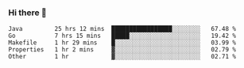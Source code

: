 ### Hi there 👋

<!--
**yeya24/yeya24** is a ✨ _special_ ✨ repository because its `README.md` (this file) appears on your GitHub profile.

Here are some ideas to get you started:

- 🔭 I’m currently working on ...
- 🌱 I’m currently learning ...
- 👯 I’m looking to collaborate on ...
- 🤔 I’m looking for help with ...
- 💬 Ask me about ...
- 📫 How to reach me: ...
- 😄 Pronouns: ...
- ⚡ Fun fact: ...
-->

<!--START_SECTION:waka-->
```text
Java         25 hrs 12 mins  █████████████████░░░░░░░░   67.48 % 
Go           7 hrs 15 mins   █████░░░░░░░░░░░░░░░░░░░░   19.42 % 
Makefile     1 hr 29 mins    █░░░░░░░░░░░░░░░░░░░░░░░░   03.99 % 
Properties   1 hr 2 mins     ▓░░░░░░░░░░░░░░░░░░░░░░░░   02.79 % 
Other        1 hr            ▓░░░░░░░░░░░░░░░░░░░░░░░░   02.71 % 
```
<!--END_SECTION:waka-->
